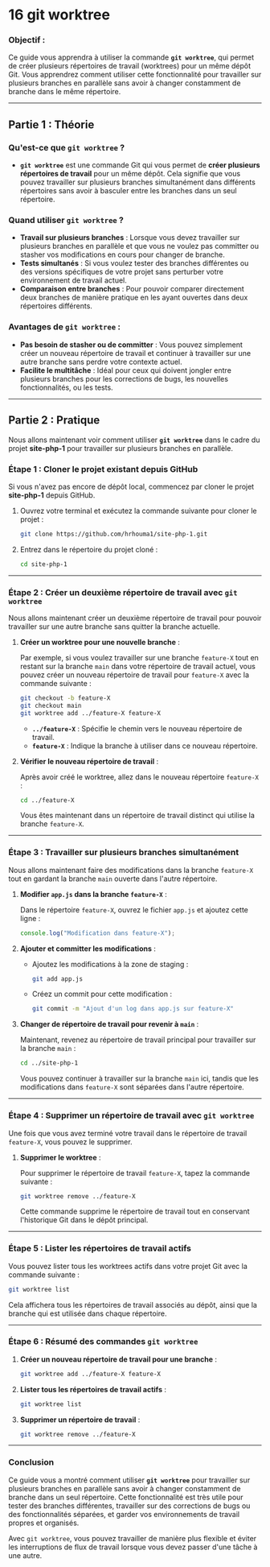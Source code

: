 # 16 git worktree



### **Objectif :**
Ce guide vous apprendra à utiliser la commande **`git worktree`**, qui permet de créer plusieurs répertoires de travail (worktrees) pour un même dépôt Git. Vous apprendrez comment utiliser cette fonctionnalité pour travailler sur plusieurs branches en parallèle sans avoir à changer constamment de branche dans le même répertoire.

---

## **Partie 1 : Théorie**

### **Qu'est-ce que `git worktree` ?**

- **`git worktree`** est une commande Git qui vous permet de **créer plusieurs répertoires de travail** pour un même dépôt. Cela signifie que vous pouvez travailler sur plusieurs branches simultanément dans différents répertoires sans avoir à basculer entre les branches dans un seul répertoire.

### **Quand utiliser `git worktree` ?**

- **Travail sur plusieurs branches** : Lorsque vous devez travailler sur plusieurs branches en parallèle et que vous ne voulez pas committer ou stasher vos modifications en cours pour changer de branche.
- **Tests simultanés** : Si vous voulez tester des branches différentes ou des versions spécifiques de votre projet sans perturber votre environnement de travail actuel.
- **Comparaison entre branches** : Pour pouvoir comparer directement deux branches de manière pratique en les ayant ouvertes dans deux répertoires différents.

### **Avantages de `git worktree` :**

- **Pas besoin de stasher ou de committer** : Vous pouvez simplement créer un nouveau répertoire de travail et continuer à travailler sur une autre branche sans perdre votre contexte actuel.
- **Facilite le multitâche** : Idéal pour ceux qui doivent jongler entre plusieurs branches pour les corrections de bugs, les nouvelles fonctionnalités, ou les tests.

---

## **Partie 2 : Pratique**

Nous allons maintenant voir comment utiliser **`git worktree`** dans le cadre du projet **site-php-1** pour travailler sur plusieurs branches en parallèle.

### **Étape 1 : Cloner le projet existant depuis GitHub**

Si vous n'avez pas encore de dépôt local, commencez par cloner le projet **site-php-1** depuis GitHub.

1. Ouvrez votre terminal et exécutez la commande suivante pour cloner le projet :

   ```bash
   git clone https://github.com/hrhouma1/site-php-1.git
   ```

2. Entrez dans le répertoire du projet cloné :

   ```bash
   cd site-php-1
   ```

---

### **Étape 2 : Créer un deuxième répertoire de travail avec `git worktree`**

Nous allons maintenant créer un deuxième répertoire de travail pour pouvoir travailler sur une autre branche sans quitter la branche actuelle.

1. **Créer un worktree pour une nouvelle branche** :

   Par exemple, si vous voulez travailler sur une branche `feature-X` tout en restant sur la branche `main` dans votre répertoire de travail actuel, vous pouvez créer un nouveau répertoire de travail pour `feature-X` avec la commande suivante :

   ```bash
   git checkout -b feature-X
   git checkout main
   git worktree add ../feature-X feature-X
   ```

   - **`../feature-X`** : Spécifie le chemin vers le nouveau répertoire de travail.
   - **`feature-X`** : Indique la branche à utiliser dans ce nouveau répertoire.

2. **Vérifier le nouveau répertoire de travail** :

   Après avoir créé le worktree, allez dans le nouveau répertoire `feature-X` :

   ```bash
   cd ../feature-X
   ```

   Vous êtes maintenant dans un répertoire de travail distinct qui utilise la branche `feature-X`.

---

### **Étape 3 : Travailler sur plusieurs branches simultanément**

Nous allons maintenant faire des modifications dans la branche `feature-X` tout en gardant la branche `main` ouverte dans l'autre répertoire.

1. **Modifier `app.js` dans la branche `feature-X`** :

   Dans le répertoire `feature-X`, ouvrez le fichier `app.js` et ajoutez cette ligne :

   ```javascript
   console.log("Modification dans feature-X");
   ```

2. **Ajouter et committer les modifications** :

   - Ajoutez les modifications à la zone de staging :

     ```bash
     git add app.js
     ```

   - Créez un commit pour cette modification :

     ```bash
     git commit -m "Ajout d'un log dans app.js sur feature-X"
     ```

3. **Changer de répertoire de travail pour revenir à `main`** :

   Maintenant, revenez au répertoire de travail principal pour travailler sur la branche `main` :

   ```bash
   cd ../site-php-1
   ```

   Vous pouvez continuer à travailler sur la branche `main` ici, tandis que les modifications dans `feature-X` sont séparées dans l'autre répertoire.

---

### **Étape 4 : Supprimer un répertoire de travail avec `git worktree`**

Une fois que vous avez terminé votre travail dans le répertoire de travail `feature-X`, vous pouvez le supprimer.

1. **Supprimer le worktree** :

   Pour supprimer le répertoire de travail `feature-X`, tapez la commande suivante :

   ```bash
   git worktree remove ../feature-X
   ```

   Cette commande supprime le répertoire de travail tout en conservant l'historique Git dans le dépôt principal.

---

### **Étape 5 : Lister les répertoires de travail actifs**

Vous pouvez lister tous les worktrees actifs dans votre projet Git avec la commande suivante :

```bash
git worktree list
```

Cela affichera tous les répertoires de travail associés au dépôt, ainsi que la branche qui est utilisée dans chaque répertoire.

---

### **Étape 6 : Résumé des commandes `git worktree`**

1. **Créer un nouveau répertoire de travail pour une branche** :
   ```bash
   git worktree add ../feature-X feature-X
   ```

2. **Lister tous les répertoires de travail actifs** :
   ```bash
   git worktree list
   ```

3. **Supprimer un répertoire de travail** :
   ```bash
   git worktree remove ../feature-X
   ```

---

### **Conclusion**

Ce guide vous a montré comment utiliser **`git worktree`** pour travailler sur plusieurs branches en parallèle sans avoir à changer constamment de branche dans un seul répertoire. Cette fonctionnalité est très utile pour tester des branches différentes, travailler sur des corrections de bugs ou des fonctionnalités séparées, et garder vos environnements de travail propres et organisés.

Avec `git worktree`, vous pouvez travailler de manière plus flexible et éviter les interruptions de flux de travail lorsque vous devez passer d'une tâche à une autre.
